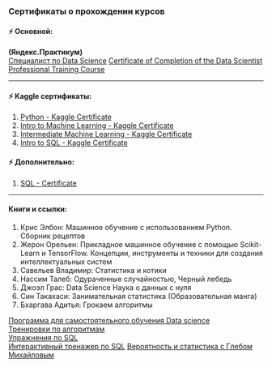 ### Сертификаты о прохождении курсов

#### ⚡ Основной: 
**(Яндекс.Практикум)**  
[Специалист по Data Science](https://github.com/AlishaMv/Data_Science_Projects/blob/main/certificates/A%20Medvedeva%20-%20Data%20Science%20(Yandex.Practicum).pdf)  
[Certificate of Completion of the Data Scientist Professional Training Course](https://github.com/AlishaMv/Data_Science_Projects/blob/main/certificates/A%20Medvedeva%20-%20Data%20Science%20(Yandex.Practicum)eng.pdf)

_______________________________________________

#### ⚡ Kaggle сертификаты:

1. [Python - Kaggle Certificate](https://github.com/AlishaMv/Data_Science_Projects/blob/main/certificates/Alina%20Medvedeva%20-%20Python.png)
2. [Intro to Machine Learning - Kaggle Certificate](https://github.com/AlishaMv/Data_Science_Projects/blob/main/certificates/Alina%20Medvedeva%20-%20Intro%20to%20Machine%20Learning.png)
3. [Intermediate Machine Learning - Kaggle Certificate](https://github.com/AlishaMv/Data_Science_Projects/blob/main/certificates/Alina%20Medvedeva%20-%20Intermediate%20Machine%20Learning.png)
4. [Intro to SQL - Kaggle Certificate](https://github.com/AlishaMv/Data_Science_Projects/blob/main/certificates/Alina%20Medvedeva%20-%20Intro%20to%20SQL.png)

#### ⚡ Дополнительно:
1. [SQL - Certificate](https://github.com/AlishaMv/Data_Science_Projects/blob/main/certificates/stepik-certificate-SQL.pdf)

______________________________

#### Книги и ссылки:

1. Крис Элбон: Машинное обучение с использованием Python. Сборник рецептов
2. Жерон Орельен: Прикладное машинное обучение с помощью Scikit-Learn и TensorFlow. Концепции, инструменты и техники для создания интеллектуальных систем
3. Савельев Владимир: Статистика и котики
4. Нассим Талеб: Одураченные случайностью, Черный лебедь
5. Джоэл Грас: Data Science Наука о данных с нуля
6. Син Такахаси: Занимательная статистика (Образовательная манга)
7. Бхаргава Адитья: Грокаем алгоритмы

[Программа для самостоятельного обучения Data science](https://pikabu.ru/story/programma_obucheniya_data_science_dlya_samostoyatelnogo_izucheniya_7526884)  
[Тренировки по алгоритмам](https://yandex.ru/yaintern/algorithm-training)  
[Упражнения по SQL](https://sql-ex.ru/)  
[Интерактивный тренажер по SQL](https://stepik.org/course/63054/syllabus?auth=login)
[Вероятность и статистика с Глебом Михайловым](https://www.youtube.com/playlist?list=PLQJ7ptkRY-xbHLLI66KdscKp_FJt0FsIi)
